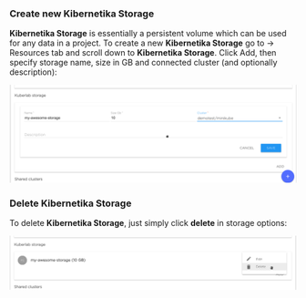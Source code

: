 ### Create new Kibernetika Storage

**Kibernetika Storage** is essentially a persistent volume which can be used for any data in a project.
To create a new **Kibernetika Storage** go to <workspace> -> Resources tab and scroll down to **Kibernetika Storage**.
Click Add, then specify storage name, size in GB and connected cluster (and optionally description):

![](../img/kube-storage/create.png)

### Delete Kibernetika Storage

To delete **Kibernetika Storage**, just simply click **delete** in storage options:

![](../img/kube-storage/delete.png)
